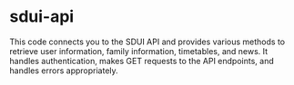 # sdui-api
This code connects you to the SDUI API and provides various methods to retrieve user information, family information, timetables, and news. It handles authentication, makes GET requests to the API endpoints, and handles errors appropriately.
